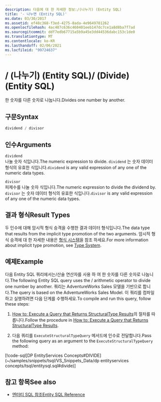 ```yaml
---
description: 다음에 대 한 자세한 정보:/(나누기) (Entity SQL)
title: '- 나누면 (Entity SQL)'
ms.date: 03/30/2017
ms.assetid: ef48c368-f3ed-4275-8ada-4e9649781262
ms.openlocfilehash: 4ac487c636c460401eeb147dc7ce1a8d8ba7f7ad
ms.sourcegitcommit: ddf7edb67715a5b9a45e3dd44536dabc153c1de0
ms.translationtype: MT
ms.contentlocale: ko-KR
ms.lasthandoff: 02/06/2021
ms.locfileid: "99724637"
---
```

# <a name="-divide-entity-sql"></a><span data-ttu-id="bcfcb-103">/ (나누기) (Entity SQL)</span><span class="sxs-lookup"><span data-stu-id="bcfcb-103">/ (Divide) (Entity SQL)</span></span>

<span data-ttu-id="bcfcb-104">한 숫자를 다른 숫자로 나눕니다.</span><span class="sxs-lookup"><span data-stu-id="bcfcb-104">Divides one number by another.</span></span>  
  
## <a name="syntax"></a><span data-ttu-id="bcfcb-105">구문</span><span class="sxs-lookup"><span data-stu-id="bcfcb-105">Syntax</span></span>  
  
```sql  
dividend / divisor  
```  
  
## <a name="arguments"></a><span data-ttu-id="bcfcb-106">인수</span><span class="sxs-lookup"><span data-stu-id="bcfcb-106">Arguments</span></span>  

 `dividend`  
 <span data-ttu-id="bcfcb-107">나눌 숫자 식입니다.</span><span class="sxs-lookup"><span data-stu-id="bcfcb-107">The numeric expression to divide.</span></span> <span data-ttu-id="bcfcb-108">`dividend` 는 숫자 데이터 형식의 유효한 식입니다.</span><span class="sxs-lookup"><span data-stu-id="bcfcb-108">`dividend` is any valid expression of any one of the numeric data types.</span></span>  
  
 `divisor`  
 <span data-ttu-id="bcfcb-109">피제수를 나눌 숫자 식입니다.</span><span class="sxs-lookup"><span data-stu-id="bcfcb-109">The numeric expression to divide the dividend by.</span></span> <span data-ttu-id="bcfcb-110">`divisor` 는 숫자 데이터 형식의 유효한 식입니다.</span><span class="sxs-lookup"><span data-stu-id="bcfcb-110">`divisor` is any valid expression of any one of the numeric data types.</span></span>  
  
## <a name="result-types"></a><span data-ttu-id="bcfcb-111">결과 형식</span><span class="sxs-lookup"><span data-stu-id="bcfcb-111">Result Types</span></span>  

 <span data-ttu-id="bcfcb-112">두 인수에 대해 암시적 형식 승격을 수행한 결과 데이터 형식입니다.</span><span class="sxs-lookup"><span data-stu-id="bcfcb-112">The data type that results from the implicit type promotion of the two arguments.</span></span> <span data-ttu-id="bcfcb-113">암시적 형식 승격에 대 한 자세한 내용은 [형식 시스템](type-system-entity-sql.md)을 참조 하세요.</span><span class="sxs-lookup"><span data-stu-id="bcfcb-113">For more information about implicit type promotion, see [Type System](type-system-entity-sql.md).</span></span>  
  
## <a name="example"></a><span data-ttu-id="bcfcb-114">예제</span><span class="sxs-lookup"><span data-stu-id="bcfcb-114">Example</span></span>  

 <span data-ttu-id="bcfcb-115">다음 Entity SQL 쿼리에서는/산술 연산자를 사용 하 여 한 숫자를 다른 숫자로 나눕니다.</span><span class="sxs-lookup"><span data-stu-id="bcfcb-115">The following Entity SQL query uses the / arithmetic operator to divide one number by another.</span></span> <span data-ttu-id="bcfcb-116">쿼리는 AdventureWorks Sales 모델을 기반으로 합니다.</span><span class="sxs-lookup"><span data-stu-id="bcfcb-116">The query is based on the AdventureWorks Sales Model.</span></span> <span data-ttu-id="bcfcb-117">이 쿼리를 컴파일하고 실행하려면 다음 단계를 수행하세요.</span><span class="sxs-lookup"><span data-stu-id="bcfcb-117">To compile and run this query, follow these steps:</span></span>  
  
1. <span data-ttu-id="bcfcb-118">[How to: Execute a Query that Returns StructuralType Results](../how-to-execute-a-query-that-returns-structuraltype-results.md)의 절차를 따릅니다.</span><span class="sxs-lookup"><span data-stu-id="bcfcb-118">Follow the procedure in [How to: Execute a Query that Returns StructuralType Results](../how-to-execute-a-query-that-returns-structuraltype-results.md).</span></span>  
  
2. <span data-ttu-id="bcfcb-119">다음 쿼리를 `ExecuteStructuralTypeQuery` 메서드에 인수로 전달합니다.</span><span class="sxs-lookup"><span data-stu-id="bcfcb-119">Pass the following query as an argument to the `ExecuteStructuralTypeQuery` method:</span></span>  
  
 [!code-sql[DP EntityServices Concepts#DIVIDE](~/samples/snippets/tsql/VS_Snippets_Data/dp entityservices concepts/tsql/entitysql.sql#divide)]  
  
## <a name="see-also"></a><span data-ttu-id="bcfcb-120">참고 항목</span><span class="sxs-lookup"><span data-stu-id="bcfcb-120">See also</span></span>

- [<span data-ttu-id="bcfcb-121">엔터티 SQL 참조</span><span class="sxs-lookup"><span data-stu-id="bcfcb-121">Entity SQL Reference</span></span>](entity-sql-reference.md)
